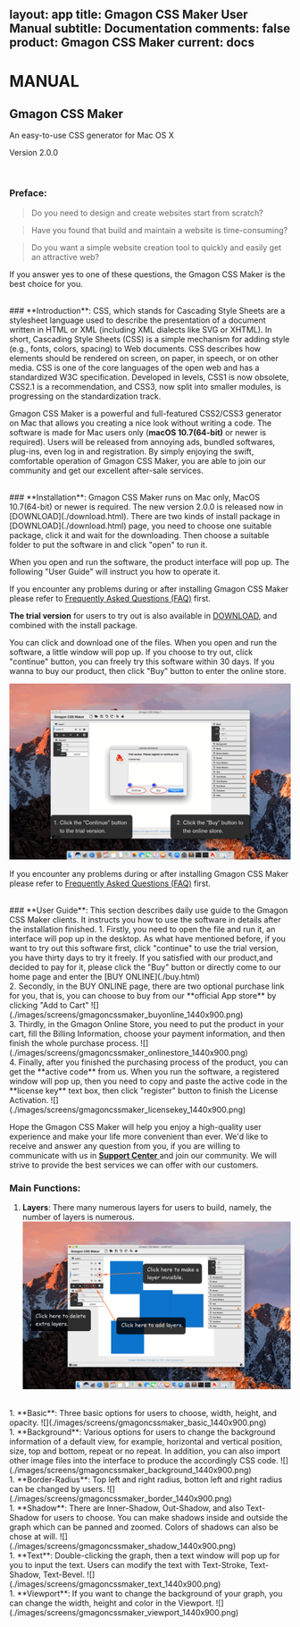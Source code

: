 layout: app
title: Gmagon CSS Maker User Manual
subtitle: Documentation
comments: false
product: Gmagon CSS Maker
current: docs
---

# MANUAL
## Gmagon CSS Maker
An easy-to-use CSS generator for Mac OS X

Version 2.0.0


<br>

 ### **Preface**:

>Do you need to design and create websites start from scratch?

>Have you found that build and maintain a website is time-consuming?

>Do you want a simple website creation tool to quickly and easily get an attractive web?

If you answer yes to one of these questions, the Gmagon CSS Maker is the best choice for you.

<br>
### **Introduction**: 
CSS, which stands for Cascading Style Sheets are a stylesheet language used to describe the presentation of a document written in HTML or XML (including XML dialects like SVG or XHTML). In short, Cascading Style Sheets (CSS) is a simple mechanism for adding style (e.g., fonts, colors, spacing) to Web documents. CSS describes how elements should be rendered on screen, on paper, in speech, or on other media. CSS is one of the core languages of the open web and has a standardized W3C specification. Developed in levels, CSS1 is now obsolete, CSS2.1 is a recommendation, and CSS3, now split into smaller modules, is progressing on the standardization track.

Gmagon CSS Maker is a powerful and full-featured CSS2/CSS3 generator on Mac that allows you creating a nice look without writing a code. The software is made for Mac users only (**macOS 10.7(64-bit)** or newer is required). Users will be released from annoying ads, bundled softwares, plug-ins, even log in and registration. By simply enjoying the swift, comfortable operation of Gmagon CSS Maker, you are able to join our community and get our excellent after-sale services.  

<br>
### **Installation**:
Gmagon CSS Maker runs on Mac only, MacOS 10.7(64-bit) or newer is required. The new version 2.0.0 is released now in [DOWNLOAD](./download.html). 
There are two kinds of install package in [DOWNLOAD](./download.html) page, you need to choose one suitable package, click it and wait for the downloading. Then choose a suitable folder to put the software in and click "open" to run it.   

When you open and run the software, the product interface will pop up. The following "User Guide" will instruct you how to operate it. 

If you encounter any problems during or after installing Gmagon CSS Maker please refer to [Frequently Asked Questions (FAQ)](./faq.html) first.

**The trial version** for users to try out is also available in [DOWNLOAD](./download.html), and combined with the install package.


 You can click and download one of the files. When you open and run the software, a little window will pop up. If you choose to try out, click "continue" button, you can freely try this software within 30 days. If you wanna to buy our product, then click "Buy" button to enter the online store.


![](./images/screens/gmagoncssmaker_trialversion_1440x900.png) 

If you encounter any problems during or after installing Gmagon CSS Maker please refer to [Frequently Asked Questions (FAQ)](./faq.html) first.

<br>
### **User Guide**:
This section describes daily use guide to the Gmagon CSS Maker clients. It instructs you how to use the software in details after the installation finished.
1. Firstly, you need to open the file and run it, an interface will pop up in the desktop. As what have mentioned before, if you want to try out this software first, click "continue" to use the trial version, you have thirty days to try it freely. If you satisfied with our product,and decided to pay for it, please click the "Buy" button or directly come to our home page and enter the [BUY ONLINE](./buy.html)
<br>
2. Secondly, in the BUY ONLINE page, there are two optional purchase link for you, that is, you can choose to buy from our **official App store** by clicking "Add to Cart"
![](./images/screens/gmagoncssmaker_buyonline_1440x900.png) 
<br>
3. Thirdly, in the Gmagon Online Store, you need to put the product in your cart, fill the Billing Information, choose your payment information, and then finish the whole purchase process.
![](./images/screens/gmagoncssmaker_onlinestore_1440x900.png) 
<br>
4. Finally, after you finished the purchasing process of the product, you can get the **active code** from us. When you run the software, a registered window will pop up, then you need to copy and paste the active code in the **license key** text box, then click "register" button to finish the License Activation.
![](./images/screens/gmagoncssmaker_licensekey_1440x900.png)  
<br>

Hope the Gmagon CSS Maker will help you enjoy a high-quality user experience and make your life more convenient than ever. We'd like to receive and answer any question from you, if you are willing to communicate with us in <a href="https://gitter.im/Gmagon/support" target="_blank" rel="nofollow me noopener noreferrer"> <strong>Support Center</strong> </a> and join our community. We will strive to provide the best services we can offer with our customers. 
<br>

### **Main Functions**:
1. **Layers**: There many numerous layers for users to build, namely, the number of layers is numerous. 
![](./images/screens/gmagoncssmaker_layers_1440x900.png)
<br>
1. **Basic**: Three basic options for users to choose, width, height, and opacity.
![](./images/screens/gmagoncssmaker_basic_1440x900.png)
<br>
1. **Background**: Various options for users to change the background information of a default view, for example, horizontal and vertical position, size, top and bottom, repeat or no repeat. In addition, you can also import other image files into the interface to produce the accordingly CSS code.
![](./images/screens/gmagoncssmaker_background_1440x900.png)
<br>
1. **Border-Radius**: Top left and right radius, botton left and right radius can be changed by users.
![](./images/screens/gmagoncssmaker_border_1440x900.png)
<br>
1. **Shadow**: There are Inner-Shadow, Out-Shadow, and also Text-Shadow for users to choose. You can make shadows inside and outside the graph which can be panned and zoomed. Colors of shadows can also be chose at will.
![](./images/screens/gmagoncssmaker_shadow_1440x900.png)
<br>
1. **Text**: Double-clicking the graph, then a text window will pop up for you to input the text. Users can modify the text with Text-Stroke, Text-Shadow, Text-Bevel.
![](./images/screens/gmagoncssmaker_text_1440x900.png)
<br>
1. **Viewport**: If you want to change the background of your graph, you can change the width, height and color in the Viewport.
![](./images/screens/gmagoncssmaker_viewport_1440x900.png)